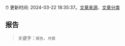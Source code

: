 :alarm_clock: 更新时间: 2024-03-22 18:35:37。[文章来源](/README.md)、[文章分类](/TAGS.md)

## 报告


> 关键字：`报告`、`月报`



